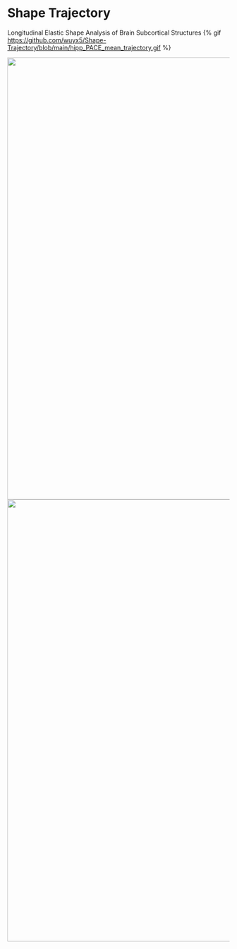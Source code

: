 # Shape Trajectory

Longitudinal Elastic Shape Analysis of Brain Subcortical Structures
{% gif https://github.com/wuyx5/Shape-Trajectory/blob/main/hipp_PACE_mean_trajectory.gif %}

<img src="https://github.com/wuyx5/Shape-Trajectory/blob/main/hipp_PACE_mean_trajectory.gif" width=1000>
<img src="https://github.com/wuyx5/Shape-Trajectory/blob/main/Picture1.jpg" width=1000>
